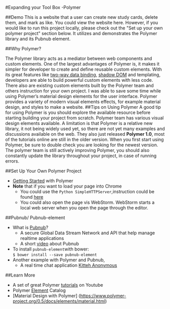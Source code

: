 #Expanding your Tool Box -Polymer

##Demo
This is a website that a user can create new study cards, delete them, and mark as like. You could view the website here. However, if you would like to run this project locally, please check out the "Set up your own polymer project" section below. It utilizes and demonstrates the Polymer library and its Pubnub element.

##Why Polymer?

The Polymer library acts as a mediator between web components and custom elements. One of the largest advantages of Polymer is, it makes it simpler for developer to create and define reusable custom elements. With its great features like [two-way data binding](https://www.polymer-project.org/1.0/docs/devguide/data-binding.html), [shadow DOM](https://www.polymer-project.org/0.5/platform/shadow-dom.html) and templating, developers are able to build powerful custom elements with less code. There also are existing custom elements built by the Polymer team and others instruction for your own project. I was able to save some time while using Polymer’s material design elements for the user interface. Polymer provides a variety of modern visual elements effects, for example material design, and styles to make a website.
##Tips on Using Polymer
A good tip for using Polymer is you should explore the available resource before starting building your project from scratch. Polymer team has various visual design elements available. A limitation is that Polymer is a relative new library, it not being widely used yet, so there are not yet many examples and discussions available on the web. They also just released **Polymer 1.0**, most of the tutorials online are still in the older version. When you first start using Polymer, be sure to double check you are looking for the newest version. The polymer team is still actively improving Polymer, you should also constantly update the library throughout your project, in case of running errors. 

##Set Up Your Own Polymer Project
* [Getting Started](https://www.polymer-project.org/1.0/docs/start/psk/set-up.html) with Polymer
* **Note** that if you want to load your page into Chrome 
	* You could use the `Python SimpleHTTPServer`,instruction could be found [here](http://www.pythonforbeginners.com/modules-in-python/how-to-use-simplehttpserver/) 
	* You could also open the page vis WebStorm. WebStorm starts a local web server when you open the page through the editor.  

##Pubnub/ Pubnub-element
* What is [Pubnub](https://www.pubnub.com/)?
	* A secure Global Data Stream Network and API that help manage realtime applications
	* A short [video](https://vimeo.com/pubnub) about Pubnub
* To install `pubnub-element`with bower:  
`$ bower install --save pubnub-element`
* Another example with Polymer and Pubnub,
	* A real time chat application [Kitteh Anonymous](https://www.pubnub.com/blog/2015-01-15-creating-a-polymer-chat-app-with-material-design/) 

##Learn More 

* A set of great Polymer [tutorials](https://www.youtube.com/watch?v=CdV0VGYhKXk) on Youtube
* Polymer [Element](https://elements.polymer-project.org/) Catalog
* [Material Design with Polymer] (https://www.polymer-project.org/0.5/docs/elements/material.html)
